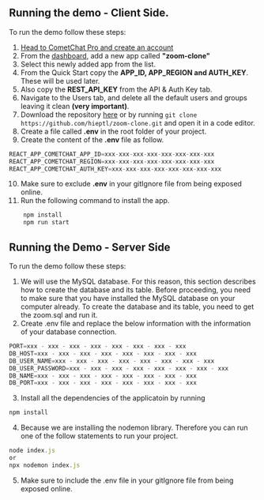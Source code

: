 
## Running the demo - Client Side.

To run the demo follow these steps:

1. [Head to CometChat Pro and create an account](https://app.cometchat.com/signup)
2. From the [dashboard](https://app.cometchat.com/apps), add a new app called **"zoom-clone"**
3. Select this newly added app from the list.
4. From the Quick Start copy the **APP_ID, APP_REGION and AUTH_KEY**. These will be used later.
5. Also copy the **REST_API_KEY** from the API & Auth Key tab.
6. Navigate to the Users tab, and delete all the default users and groups leaving it clean **(very important)**.
7. Download the repository [here](https://github.com/hieptl/zoom-clone/archive/main.zip) or by running `git clone https://github.com/hieptl/zoom-clone.git` and open it in a code editor.
8. Create a file called **.env** in the root folder of your project.
9. Create the content of the **.env** file as follow.

```js
REACT_APP_COMETCHAT_APP_ID=xxx-xxx-xxx-xxx-xxx-xxx-xxx-xxx
REACT_APP_COMETCHAT_REGION=xxx-xxx-xxx-xxx-xxx-xxx-xxx-xxx
REACT_APP_COMETCHAT_AUTH_KEY=xxx-xxx-xxx-xxx-xxx-xxx-xxx-xxx
```

10. Make sure to exclude **.env** in your gitIgnore file from being exposed online.
11. Run the following command to install the app.

```sh
    npm install
    npm run start
```

## Running the Demo - Server Side

To run the demo follow these steps:

1. We will use the MySQL database. For this reason, this section describes how to create the database and its table. Before proceeding, you need to make sure that you have installed the MySQL database on your computer already. To create the database and its table, you need to get the zoom.sql and run it.
2. Create .env file and replace the below information with the information of your database connection.
```js
PORT=xxx - xxx - xxx - xxx - xxx - xxx - xxx - xxx
DB_HOST=xxx - xxx - xxx - xxx - xxx - xxx - xxx - xxx
DB_USER_NAME=xxx - xxx - xxx - xxx - xxx - xxx - xxx - xxx
DB_USER_PASSWORD=xxx - xxx - xxx - xxx - xxx - xxx - xxx - xxx
DB_NAME=xxx - xxx - xxx - xxx - xxx - xxx - xxx - xxx
DB_PORT=xxx - xxx - xxx - xxx - xxx - xxx - xxx - xxx
```
3. Install all the dependencies of the applicatoin by running
```js
npm install
```
4. Because we are installing the nodemon library. Therefore you can run one of the follow statements to run your project.
```js
node index.js 
or 
npx nodemon index.js
```
5. Make sure to include the .env file in your gitIgnore file from being exposed online.


